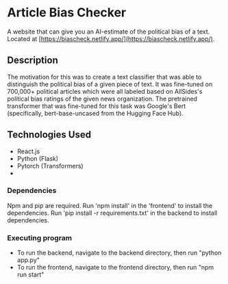 # Article Bias Checker

A website that can give you an AI-estimate of the political bias of a text. Located at [https://biascheck.netlify.app/](https://biascheck.netlify.app/).

## Description

The motivation for this was to create a text classifier that was able to distinguish the political bias of a given piece of text. It was fine-tuned on 700,000+ political articles which were all labeled based on AllSides's political bias ratings of the given news organization. The pretrained transformer that was fine-tuned for this task was Google's Bert (specifically, bert-base-uncased from the Hugging Face Hub). 

## Technologies Used
 - React.js
 - Python (Flask)
 - Pytorch (Transformers)
 - 
### Dependencies

Npm and pip are required. Run 'npm install' in the  'frontend' to install the dependencies. Run 'pip install -r requirements.txt' in the backend to install dependencies.

### Executing program

* To run the backend, navigate to the backend directory, then run "python app.py"
* To run the frontend, navigate to the frontend directory, then run "npm run start"
